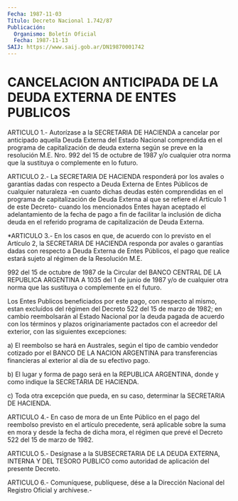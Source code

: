 ```yaml
---
Fecha: 1987-11-03
Título: Decreto Nacional 1.742/87
Publicación:
  Organismo: Boletín Oficial
  Fecha: 1987-11-13
SAIJ: https://www.saij.gob.ar/DN19870001742
---
```

# CANCELACION ANTICIPADA DE LA DEUDA EXTERNA DE ENTES PUBLICOS

<a id="1"></a>
ARTICULO  1.- Autorízase a la SECRETARIA DE HACIENDA a cancelar por anticipado  aquella  Deuda  Externa del Estado Nacional comprendida en el programa de capitalización  de  deuda  externa según se preve en  la  resolución  M.E.  Nro. 992 del 15 de octubre  de  1987  y/o cualquier otra norma que la  sustituya  o complemente en lo futuro.

<a id="2"></a>
ARTICULO  2.- La SECRETARIA DE HACIENDA responderá por los avales o garantías dadas  con  respecto a Deuda Externa de Entes Públicos de cualquier naturaleza -en  cuanto  dichas  deudas estén comprendidas en  el  programa  de  capitalización  de Deuda Externa  al  que  se refiere  el  Artículo  1 de este Decreto-  cuando  los  mencionados Entes hayan aceptado el  adelantamiento  de  la fecha de pago a fin de  facilitar la inclusión de dicha deuda en el  referido  programa de capitalización de Deuda Externa.

<a id="3"></a>
*ARTICULO  3.-  En  los casos en que, de acuerdo con lo previsto en el Artículo 2, la SECRETARIA  DE  HACIENDA  responda  por  avales o garantías dadas con respecto a Deuda Externa de Entes Públicos,  el pago  que  realice  estará  sujeto al régimen de la Resolución M.E.

992 del 15 de octubre de 1987  de  la Circular del BANCO CENTRAL DE LA  REPUBLICA  ARGENTINA A 1035 del 1  de  junio  de  1987  y/o  de cualquier otra norma  que las sustituya o complemente en el futuro.

Los Entes Publicos beneficiados  por  este  pago,  con  respecto al mismo, estan excluídos del régimen del Decreto 522 del 15  de marzo de  1982;  en  cambio  reembolsarán al Estado Nacional por la deuda pagada  de  acuerdo  con  los  términos  y  plazos  originariamente pactados  con  el  acreedor  del    exterior,  con  las  siguientes excepciones:

a)  El reembolso se hará en Australes,  según  el  tipo  de  cambio vendedor  cotizado  por  el  BANCO  DE  LA  NACION  ARGENTINA  para transferencias  financieras al exterior al día de su efectivo pago.

b) El lugar y forma  de  pago será en la REPUBLICA ARGENTINA, donde y como indique la SECRETARIA DE HACIENDA.

c)  Toda  otra excepción que  pueda,  en  su  caso,  determinar  la SECRETARIA DE HACIENDA.

<a id="4"></a>
ARTICULO  4.-  En  caso  de  mora de un Ente Público en el pago del reembolso previsto en el artículo  precedente, será aplicable sobre la suma en mora y desde la fecha de  dicha  mora,  el  régimen  que prevé el Decreto 522 del 15 de marzo de 1982.

<a id="5"></a>
ARTICULO  5.-  Desígnase  a  la  SUBSECRETARIA DE LA DEUDA EXTERNA, INTERNA  Y  DEL TESORO PUBLICO como  autoridad  de  aplicación  del presente Decreto.

<a id="6"></a>
ARTICULO  6.- Comuníquese, publíquese, dése a la Dirección Nacional del Registro Oficial y archívese.-